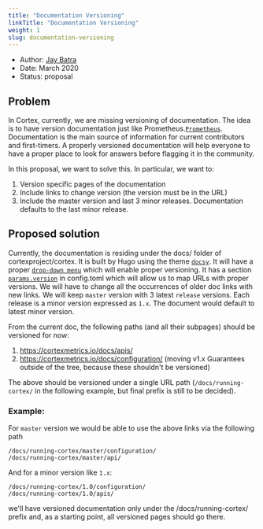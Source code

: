 ```yaml
---
title: "Documentation Versioning"
linkTitle: "Documentation Versioning"
weight: 1
slug: documentation-versioning
---
```


- Author: [Jay Batra](https://github.com/jaybatra26)
- Date: March 2020
- Status: proposal

## Problem

In Cortex, currently, we are missing versioning of documentation. The idea is to have version documentation just like Prometheus.[`Prometheus`](https://prometheus.io/docs/introduction/overview/). Documentation is the main source of information for current contributors and first-timers. A properly versioned documentation will help everyone to have a proper place to look for answers before flagging it in the community.

In this proposal, we want to solve this. In particular, we want to:

1. Version specific pages of the documentation
2. Include links to change version (the version must be in the URL)
3. Include the master version and last 3 minor releases. Documentation defaults to the last minor release.


## Proposed solution

Currently, the documentation is residing under the docs/ folder of cortexproject/cortex. It is built by Hugo using the theme [`docsy`](https://www.docsy.dev). It will have a proper [`drop-down menu`](https://www.docsy.dev/docs/adding-content/versioning/#adding-a-version-drop-down-menu) which will enable proper versioning. It has a section [`params.version`](https://www.docsy.dev/docs/adding-content/versioning/#adding-a-version-drop-down-menu) in config.toml which will allow us to map URLs with proper versions. We will have to change all the occurrences of older doc links with new links. We will keep `master` version with 3 latest `release` versions. Each release is a minor version expressed as `1.x`. The document would default to latest minor version.

From the current doc, the following paths (and all their subpages) should be versioned for now:

1. https://cortexmetrics.io/docs/apis/
2. https://cortexmetrics.io/docs/configuration/ (moving v1.x Guarantees outside of the tree, because these shouldn't be versioned)

The above should be versioned under a single URL path (`/docs/running-cortex/` in the following example, but final prefix is still to be decided).

### Example:

For `master` version we would be able to use the above links via the following path

```
/docs/running-cortex/master/configuration/
/docs/running-cortex/master/api/
```

And for a minor version like `1.x`:

```
/docs/running-cortex/1.0/configuration/
/docs/running-cortex/1.0/apis/
```

we'll have versioned documentation only under the /docs/running-cortex/ prefix and, as a starting point, all versioned pages should go there.

